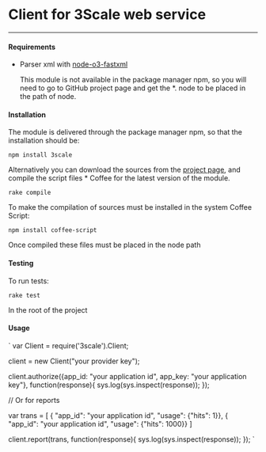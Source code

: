 # Client for 3Scale web service
***

#### Requirements

* Parser xml with [node-o3-fastxml](https://github.com/ajaxorg/node-o3-fastxml)

	This module is not available in the package manager npm, so you will need to go to GitHub project page and get the *. node 
	to be placed in the path of node.

#### Installation

The module is delivered through the package manager npm, so that the installation should be:

`npm install 3scale`

Alternatively you can download the sources from the [project page](https://github.com/3scale/3scale_ws_api_for_nodejs), and compile the script files * Coffee for the latest version of the module.

`rake compile`

To make the compilation of sources must be installed in the system Coffee Script:

`npm install coffee-script`

Once compiled these files must be placed in the node path

#### Testing

To run tests:

`rake test`

In the root of the project

#### Usage
`
var Client = require('3scale').Client;

client = new Client("your provider key");

client.authorize({app_id: "your application id", app_key: "your application key"}, function(response){
  sys.log(sys.inspect(response));
});

// Or for reports

var trans = [
              { "app_id": "your application id", "usage": {"hits": 1}},
              { "app_id": "your application id", "usage": {"hits": 1000}}
             ]

client.report(trans, function(response){
  sys.log(sys.inspect(response));
});
`

